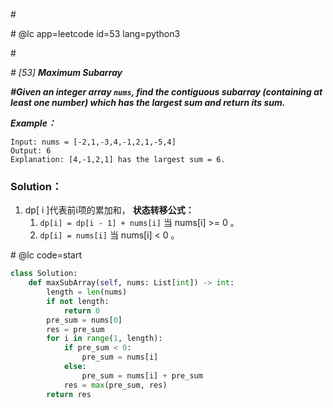\#

\# @lc app=leetcode id=53 lang=python3

\#

*\# [53] **Maximum Subarray***

***\#Given an integer array `nums`, find the contiguous subarray (containing at least one number) which has the largest sum and return its sum.***

***Example：***

```
Input: nums = [-2,1,-3,4,-1,2,1,-5,4]
Output: 6
Explanation: [4,-1,2,1] has the largest sum = 6.
```

### Solution：

1. dp[ i ]代表前i项的累加和， **状态转移公式：**
   1. `dp[i] = dp[i - 1] + nums[i]` 当 nums[i] >= 0 。
   2. `dp[i] = nums[i]` 当 nums[i] < 0 。

\# @lc code=start

```python
class Solution:
    def maxSubArray(self, nums: List[int]) -> int:
        length = len(nums)
        if not length:
            return 0
        pre_sum = nums[0]
        res = pre_sum
        for i in range(1, length):
            if pre_sum < 0:
                pre_sum = nums[i]
            else:
                pre_sum = nums[i] + pre_sum
            res = max(pre_sum, res)
        return res
```

